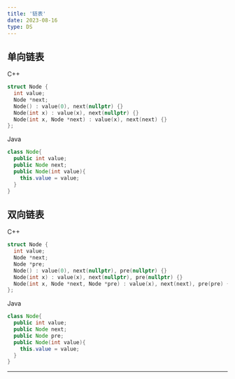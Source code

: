 ```yaml
---
title: '链表'
date: 2023-08-16
type: DS
---
```


## 单向链表

C++

```cpp
struct Node {
  int value;
  Node *next;
  Node() : value(0), next(nullptr) {}
  Node(int x) : value(x), next(nullptr) {}
  Node(int x, Node *next) : value(x), next(next) {}
};

```

Java

```java
class Node{
  public int value;
  public Node next;
  public Node(int value){
    this.value = value;
  }
}

```

## 双向链表

C++

```cpp
struct Node {
  int value;
  Node *next;
  Node *pre;
  Node() : value(0), next(nullptr), pre(nullptr) {}
  Node(int x) : value(x), next(nullptr), pre(nullptr) {}
  Node(int x, Node *next, Node *pre) : value(x), next(next), pre(pre) {}
};
```

Java

```java
class Node{
  public int value;
  public Node next;
  public Node pre;
  public Node(int value){
    this.value = value;
  }
}

```

<hr/>
<ListPosts type="Linked"/>
